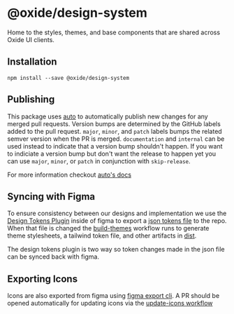 # @oxide/design-system

Home to the styles, themes, and base components that are shared across Oxide UI clients.

## Installation

```
npm install --save @oxide/design-system
```

## Publishing

This package uses [auto](https://github.com/intuit/auto/) to automatically publish new
changes for any merged pull requests. Version bumps are determined by the GitHub labels
added to the pull request. `major`, `minor`, and `patch` labels bumps the related semver
version when the PR is merged. `documentation` and `internal` can be used instead to
indicate that a version bump shouldn't happen. If you want to indiciate a version bump but
don't want the release to happen yet you can use `major`, `minor`, or `patch` in conjunction
with `skip-release`.

For more information checkout [auto's docs](https://intuit.github.io/auto/docs)

## Syncing with Figma

To ensure consistency between our designs and implementation we use the
[Design Tokens Plugin](https://www.figma.com/community/plugin/888356646278934516/Design-Tokens)
inside of figma to export a [json tokens file](styles/src/tokens.json) to the repo. When
that file is changed the [build-themes](.github/workflows/build-themes.yaml) workflow runs
to generate theme stylesheets, a tailwind token file, and other artifacts in
[dist](styles/dist/).

The design tokens plugin is two way so token changes made in the json file can be synced
back with figma.

## Exporting Icons

Icons are also exported from figma using
[figma export cli](https://figma-export.marcomontalbano.com/). A PR should be opened
automatically for updating icons via the
[update-icons workflow](.github/workflows/update-icons.yaml)
